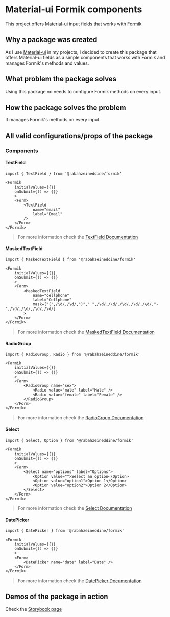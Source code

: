 # Material-ui Formik components

This project offers [Material-ui](https://material-ui.com/) input fields that works with [Formik](https://formik.org/)

## Why a package was created

As I use [Material-ui](https://material-ui.com/) in my projects, I decided to create this package that offers Material-ui fields as a simple components that works with Formik and manages Formik's methods and values.

## What problem the package solves

Using this package no needs to configure Formik methods on every input.

## How the package solves the problem

It manages Formik's methods on every input.

## All valid configurations/props of the package

### Components

#### TextField

```TSX
import { TextField } from '@rabahzeineddine/formik'

<Formik
    initialValues={{}}
    onSubmit={() => {}}
    >
    <Form>
        <TextField
            name="email"
            label="Email"
        />
    </Form>
</Formik>
```

> For more information check the [TextField Documentation](src/components/TextField/README.md)  

#### MaskedTextField

```TSX
import { MaskedTextField } from '@rabahzeineddine/formik'

<Formik
    initialValues={{}}
    onSubmit={() => {}}
    >
    <Form>
        <MaskedTextField
            name="cellphone"
            label="Cellphone"
            mask=["(",/\d/,/\d/,")"," ",/\d/,/\d/,/\d/,/\d/,/\d/,"-",/\d/,/\d/,/\d/,/\d/]
        >
    </Form>
</Formik>
```

> For more information check the [MaskedTextField Documentation](src/components/MaskedTextField/README.md)  

#### RadioGroup

```TSX
import { RadioGroup, Radio } from '@rabahzeineddine/formik'

<Formik
    initialValues={{}}
    onSubmit={() => {}}
    >
    <Form>
        <RadioGroup name="sex">
            <Radio value="male" label="Male" />
            <Radio value="female" label="Female" />
        </RadioGroup>
    </Form>
</Formik>
```

> For more information check the [RadioGroup Documentation](src/components/RadioGroup/README.md)

#### Select

```TSX
import { Select, Option } from '@rabahzeineddine/formik'

<Formik
    initialValues={{}}
    onSubmit={() => {}}
    >
    <Form>
        <Select name="options" label="Options">
            <Option value="">Select an option</Option>
            <Option value="option1">Option 1</Option>
            <Option value="option2">Option 2</Option>
        </Select>
    </Form>
</Formik>
```

> For more information check the [Select Documentation](src/components/Select/README.md)

#### DatePicker

```TSX
import { DatePicker } from '@rabahzeineddine/formik'

<Formik
    initialValues={{}}
    onSubmit={() => {}}
    >
    <Form>
        <DatePicker name="date" label="Date" />
    </Form>
</Formik>
```

> For more information check the [DatePicker Documentation](src/components/DatePicker/README.md)

## Demos of the package in action

Check the [Storybook page](https://rabahzeineddine.github.io/Formik)

<!-- ## Instructions for contributors -->
